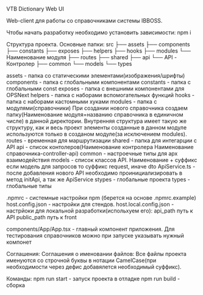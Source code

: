 VTB Dictionary Web UI

Web-client для работы со справочниками системы IBBOSS.

Чтобы начать разработку необходимо установить зависимости:
npm i

Структура проекта.
Основные папки:
src
├── assets
├── components
├── constants
├── exposes
├── helpers
├── hooks
├── modules
    └── Наименование модуля
├── routes
├── shared
    ├── api
        └── API - Контролер
    ├── common
    └── models
└── types

assets      - папка со статическими элементами(изображения/шрифты)
components  - папка с глобальными компонентами
constants   - папка с глобальными const
exposes     - папка с внешними компонентами для OPSNext
helpers     - папка с наборами вспомогательных функций
hooks       - папка с наборами кастомными хуками
modules     - папка с модулями(справочники)
При создании нового справочника создаем папку(Наименование модуля=названию справочника в единичном числе) в данной директории.
Внутренняя структура имеет такую же структуру, как и весь проект элементы созданные в данном модуле используются только в созданом модуле(за исключением modules). 
routes      - временная для маршрутизации
shared      - папка для интегарции с API
            api - список контолеров(Наименование контролера Наименование справочника-controller-api)
            common - настроечные типы для арх взаимодействия
            models - список классов API. Наименование + суффикс если модель для запросов то суффикс request, иначе dto 
            ApiService.ts - после добавления нового API необходимо проинициализировать в метод initApi, а так же ApiService
stypes      - глобальные проекта
types       - глобальные типы

.npmrc      - системные настройки npm (берется на основе .npmrc.example)
host.config.json - настройки для стендов.
host.local.config.json - настрйоки для локальной разработки(испольхуем его): 
    api_path путь к API
    public_path путь к front

components/App/App.tsx - главный компонент приложения. Для тестирования справочников можно при запуске указывать нужный компонет 

Соглашения:
Соглашения о именовании файлов:
Все файлы проекта именуются со строчной буквы в нотации CamelCase(при необходимости через дефис добавялется необходимый суффикс).

Команды:
npm run start - запуск проекта в отладке
npm run build - сборка